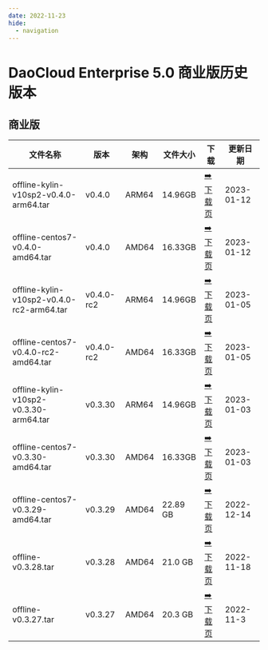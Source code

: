 ```yaml
---
date: 2022-11-23
hide:
  - navigation
---
```


# DaoCloud Enterprise 5.0 商业版历史版本

## 商业版

| 文件名称 | 版本 | 架构 | 文件大小 | 下载 | 更新日期 |
| ------- | --- | ---- | ------ | --- | ------- |
| offline-kylin-v10sp2-v0.4.0-arm64.tar | v0.4.0 | ARM64 | 14.96GB | [:arrow_right: 下载页](./dce5-installer-v0.4.0.md) | 2023-01-12 |
| offline-centos7-v0.4.0-amd64.tar | v0.4.0 | AMD64 | 16.33GB | [:arrow_right: 下载页](./dce5-installer-v0.4.0.md) | 2023-01-12 |
| offline-kylin-v10sp2-v0.4.0-rc2-arm64.tar | v0.4.0-rc2 | ARM64 | 14.96GB | [:arrow_right: 下载页](./dce5-installer-v0.4.0-rc2.md) | 2023-01-05 |
| offline-centos7-v0.4.0-rc2-amd64.tar | v0.4.0-rc2 | AMD64 | 16.33GB | [:arrow_right: 下载页](./dce5-installer-v0.4.0-rc2.md) | 2023-01-05 |
| offline-kylin-v10sp2-v0.3.30-arm64.tar | v0.3.30 | ARM64 | 14.96GB | [:arrow_right: 下载页](./dce5-installer-v0.3.30.md) | 2023-01-03 |
| offline-centos7-v0.3.30-amd64.tar | v0.3.30 | AMD64 | 16.33GB | [:arrow_right: 下载页](./dce5-installer-v0.3.30.md) | 2023-01-03 |
| offline-centos7-v0.3.29-amd64.tar | v0.3.29 | AMD64 | 22.89 GB | [:arrow_right: 下载页](./dce5-installer-v0.3.29.md) | 2022-12-14 |
| offline-v0.3.28.tar | v0.3.28 | AMD64 | 21.0 GB | [:arrow_right: 下载页](./dce5-installer-v0.3.28.md) | 2022-11-18 |
| offline-v0.3.27.tar | v0.3.27 | AMD64 | 20.3 GB | [:arrow_right: 下载页](./dce5-installer-v0.3.27.md) | 2022-11-3 |
